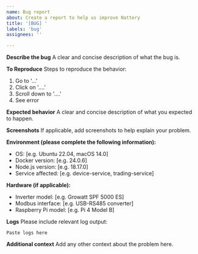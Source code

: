 ```yaml
---
name: Bug report
about: Create a report to help us improve Nattery
title: '[BUG] '
labels: 'bug'
assignees: ''

---
```


**Describe the bug**
A clear and concise description of what the bug is.

**To Reproduce**
Steps to reproduce the behavior:
1. Go to '...'
2. Click on '....'
3. Scroll down to '....'
4. See error

**Expected behavior**
A clear and concise description of what you expected to happen.

**Screenshots**
If applicable, add screenshots to help explain your problem.

**Environment (please complete the following information):**
 - OS: [e.g. Ubuntu 22.04, macOS 14.0]
 - Docker version: [e.g. 24.0.6]
 - Node.js version: [e.g. 18.17.0]
 - Service affected: [e.g. device-service, trading-service]

**Hardware (if applicable):**
 - Inverter model: [e.g. Growatt SPF 5000 ES]
 - Modbus interface: [e.g. USB-RS485 converter]
 - Raspberry Pi model: [e.g. Pi 4 Model B]

**Logs**
Please include relevant log output:
```
Paste logs here
```

**Additional context**
Add any other context about the problem here. 